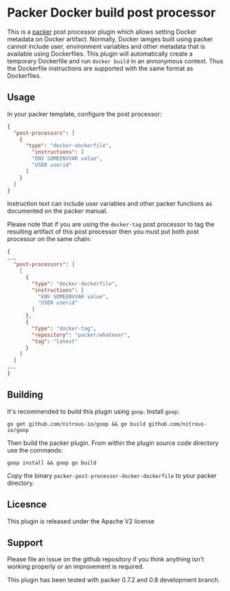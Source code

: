 # Packer Docker build post processor

This is a [packer](http://packer.io/) post processor plugin which allows setting Docker metadata on Docker artifact.
Normally, Docker iamges built using packer cannot include user, environment variables and other metadata that is available using Dockerfiles.
This plugin will automatically create a temporary Dockerfile and run `docker build` in an annonymous context. Thus the Dockerfile instructions are supported with the same format as Dockerfiles.

## Usage

In your packer template, configure the post processor:

```json
{
  "post-processors": [
    {
      "type": "docker-dockerfile",
        "instructions": [
        "ENV SOMEENVVAR value",
        "USER userid"
      ]
    }
  ]
}
```

Instruction text can include user variables and other packer functions as documented on the packer manual.

Please note that if you are using the `docker-tag` post processor to tag the resulting artifact of this post processor then you must put both post processor on the same chain:

```json
{
...
  "post-processors": [
    [
      {
        "type": "docker-dockerfile",
        "instructions": [
          "ENV SOMEENVVAR value",
          "USER userid"
        ]
      },
      {
        "type": "docker-tag",
        "repository": "packer/whatever",
        "tag": "latest"
      }
    ]
  ]
...
}
```

## Building

It's recommended to build this plugin using `goop`. Install `goop`:

```go get github.com/nitrous-io/goop && go build github.com/nitrous-io/goop```

Then build the packer plugin. From within the plugin source code directory use the commands:

```goop install && goop go build```

Copy the binary `packer-post-processor-docker-dockerfile` to your packer directory.

## Licesnce

This plugin is released under the Apache V2 license

## Support

Please file an issue on the github repository if you think anything isn't working properly or an improvement is required.

This plugin has been tested with packer 0.7.2 and 0.8 development branch.

